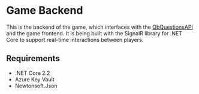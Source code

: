 # Game Backend

This is the backend of the game, which interfaces with the [QbQuestionsAPI](https://github.com/sherryhli/Extriviaganza/tree/master/QbQuestionsAPI) and the game frontend. It is being built with the SignalR library for .NET Core to support real-time interactions between players.

## Requirements

* .NET Core 2.2
* Azure Key Vault
* Newtonsoft.Json